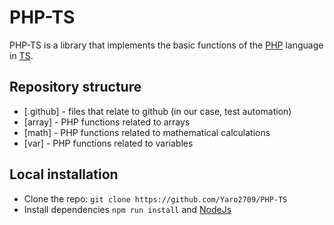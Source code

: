 # PHP-TS

PHP-TS is a library that implements the basic functions of the [PHP](https://www.php.net/) language in [TS](https://www.typescriptlang.org/).

## Repository structure

- [.github] - files that relate to github (in our case, test automation)
- [array] - PHP functions related to arrays
- [math] - PHP functions related to mathematical calculations
- [var] - PHP functions related to variables
 
## Local installation

- Clone the repo: `git clone https://github.com/Yaro2709/PHP-TS`
- Install dependencies `npm run install` and [NodeJs](https://nodejs.org/)


